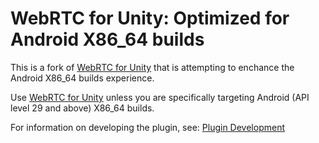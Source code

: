 # WebRTC for Unity: Optimized for Android X86_64 builds

This is a fork of [WebRTC for
Unity](https://github.com/Unity-Technologies/com.unity.webrtc) that is
attempting to enchance the Android X86_64 builds experience.

Use [WebRTC for
Unity](https://github.com/Unity-Technologies/com.unity.webrtc) unless you are
specifically targeting Android (API level 29 and above) X86_64 builds.

For information on developing the plugin, see: [Plugin
Development](https://github.com/aaron-stafford/com.unity.webrtc/tree/develop/Plugin~)
